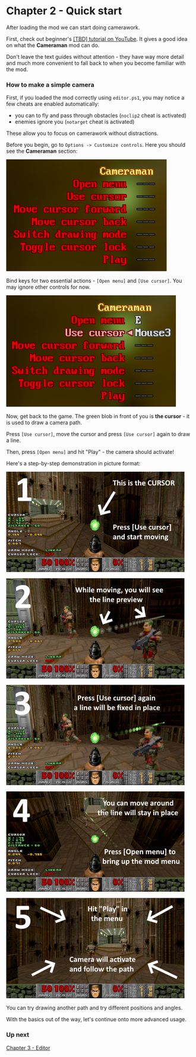 # Chapter 2 - Quick start

After loading the mod we can start doing camerawork.

First, check out beginner's [[TBD] tutorial on YouTube](). It gives a good idea on what the **Cameraman** mod can do.

Don't leave the text guides without attention - they have way more detail and much more convenient to fall back to when you become familiar with the mod.

### How to make a simple camera

First, if you loaded the mod correctly using `editor.ps1`, you may notice a few cheats are enabled automatically:
- you can to fly and pass through obstacles (`noclip2` cheat is activated)
- enemies ignore you (`notarget` cheat is activated)

These allow you to focus on camerawork without distractions.

Before you begin, go to `Options -> Customize controls`. Here you should see the **Cameraman** section:

![](img/cman-controls.png)

Bind keys for two essential actions - `[Open menu]` and `[Use cursor]`. You may ignore other controls for now.

![](img/cman-controls-filled.png)

Now, get back to the game. The green blob in front of you is **the cursor** - it is used to draw a camera path.

Press `[Use cursor]`, move the cursor and press `[Use cursor]` again to draw a line.

Then, press `[Open menu]` and hit "Play" - the camera should activate!

Here's a step-by-step demonstration in picture format:

![](img/cman-first-draw-1.png)

![](img/cman-first-draw-2.png)

![](img/cman-first-draw-3.png)

![](img/cman-first-draw-4.png)

![](img/cman-first-draw-5.png)

You can try drawing another path and try different positions and angles.

With the basics out of the way, let's continue onto more advanced usage.

### Up next

[Chapter 3 - Editor](ch03.editor.md)
